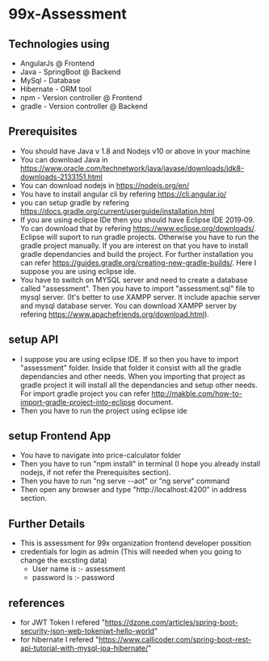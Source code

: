 # 99x-Assessment

## Technologies using
 - AngularJs @ Frontend
 - Java - SpringBoot @ Backend
 - MySql - Database
 - Hibernate - ORM tool
 - npm - Version controller @ Frontend
 - gradle - Version controller @ Backend

## Prerequisites 
 - You should have Java v 1.8 and Nodejs v10 or above in your machine
 - You can download Java in https://www.oracle.com/technetwork/java/javase/downloads/jdk8-downloads-2133151.html
 - You can download nodejs in https://nodejs.org/en/
 - You have to install angular cli by refering https://cli.angular.io/
 - you can setup gradle by refering https://docs.gradle.org/current/userguide/installation.html
 - If you are using eclipse IDe then you should have Eclipse IDE 2019‑09. Yo can download that by refering https://www.eclipse.org/downloads/. Eclipse will suport to run gradle projects. Otherwise you have to run the gradle project manually. If you are interest on that you have to install gradle dependancies and build the project. For further installation you can refer https://guides.gradle.org/creating-new-gradle-builds/. Here I suppose you are using eclipse ide.
  - You have to switch on MYSQL server and need to create a database called "assessment". Then you have to import "assessment.sql" file to mysql server. (It's better to use XAMPP server. It include apachie server and mysql database server. You can download XAMPP server by refering https://www.apachefriends.org/download.html).

## setup API
 - I suppose you are using eclipse IDE. If so then you have to import "assessment" folder. Inside that folder it consist with all the gradle dependancies and other needs. When you importing that project as gradle project it will install all the dependancies and setup other needs. For import gradle project you can refer 
 http://makble.com/how-to-import-gradle-project-into-eclipse document.
 - Then you have to run the project using eclipse ide
## setup Frontend App
 - You have to navigate into price-calculator folder
 - Then you have to run "npm install" in terminal (I hope you already install nodejs, if not refer the Prerequisites section).
 - Then you have to run "ng serve --aot" or  "ng serve" command
 - Then open any browser and type "http://localhost:4200" in address section.
 
## Further Details
- This is assessment for 99x organization frontend developer possition
- credentials for login as admin  (This will needed when you going to change the excsting data)
  - User name is :- assessment
  - password is :- password

## references
- for JWT Token I refered "https://dzone.com/articles/spring-boot-security-json-web-tokenjwt-hello-world"
- for hibernate I refered "https://www.callicoder.com/spring-boot-rest-api-tutorial-with-mysql-jpa-hibernate/"
